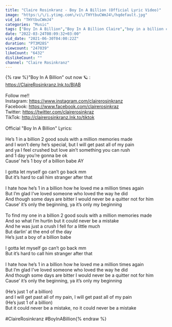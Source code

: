 ```yaml
---
title: "Claire Rosinkranz - Boy In A Billion (Official Lyric Video)"
image: "https:\/\/i.ytimg.com\/vi\/THYtbuCWmJ4\/hqdefault.jpg"
vid_id: "THYtbuCWmJ4"
categories: "Music"
tags: ["Boy In A Billion","Boy In A Billion Claire","boy in a billion claire rosinkranz"]
date: "2022-03-24T08:09:32+03:00"
vid_date: "2021-06-30T04:00:22Z"
duration: "PT3M28S"
viewcount: "247039"
likeCount: "6432"
dislikeCount: ""
channel: "Claire Rosinkranz"
---
```

{% raw %}&quot;Boy In A Billion&quot; out now 🪐 : <a rel="nofollow" target="blank" href="https://ClaireRosinkranz.lnk.to/BIAB">https://ClaireRosinkranz.lnk.to/BIAB</a> <br /><br />Follow me!!<br />Instagram: <a rel="nofollow" target="blank" href="https://www.instagram.com/clairerosinkranz">https://www.instagram.com/clairerosinkranz</a><br />Facebook: <a rel="nofollow" target="blank" href="https://www.facebook.com/clairerosinkraz">https://www.facebook.com/clairerosinkraz</a><br />Twitter: <a rel="nofollow" target="blank" href="https://twitter.com/clairerosinkraz">https://twitter.com/clairerosinkraz</a><br />TikTok: <a rel="nofollow" target="blank" href="http://clairerosinkranz.lnk.to/tiktok">http://clairerosinkranz.lnk.to/tiktok</a><br /><br />Official &quot;Boy In A Billion&quot; Lyrics:<br /><br />He’s 1 in a billion 2 good souls with a million memories made<br />and I won’t deny he’s special, but I will get past all of my pain<br />and ya I feel crushed but love ain’t something you can rush<br />and 1 day you’re gonna be ok<br />Cause’ he’s 1 boy of a billion babe AY<br /> <br />I gotta let myself go can’t go back mm<br />But it’s hard to call him stranger after that<br /> <br />I hate how he’s 1 in a billion how he loved me a million times again<br />But I’m glad I’ve loved someone who loved the way he did<br />And though some days are bitter I would never be a quitter not for him<br />Cause’ it’s only the beginning, ya it’s only my beginning<br /> <br />To find my one in a billion 2 good souls with a million memories made<br />And so what I’m hurtin but it could never be a mistake<br />And he was just a crush I fell for a little much<br />But darlin’ at the end of the day<br />He’s just a boy of a billion babe<br /> <br />I gotta let myself go can’t go back mm<br />But it’s hard to call him stranger after that<br /> <br />I hate how he’s 1 in a billion how he loved me a million times again<br />But I’m glad I’ve loved someone who loved the way he did<br />And though some days are bitter I would never be a quitter not for him<br />Cause’ it’s only the beginning, ya it’s only my beginning<br /> <br />(He’s just 1 of a billion)<br />and I will get past all of my pain, I will get past all of my pain<br />(He’s just 1 of a billion)<br />But it could never be a mistake, no it could never be a mistake<br /><br />#ClaireRosinkranz #BoyInABillion{% endraw %}
